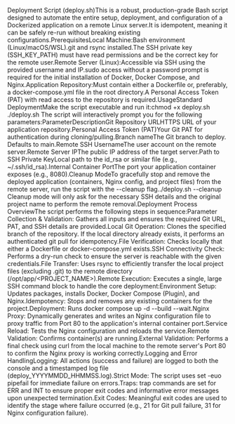 Deployment Script (deploy.sh)This is a robust, production-grade Bash script designed to automate the entire setup, deployment, and configuration of a Dockerized application on a remote Linux server.It is idempotent, meaning it can be safely re-run without breaking existing configurations.PrerequisitesLocal Machine:Bash environment (Linux/macOS/WSL).git and rsync installed.The SSH private key (SSH_KEY_PATH) must have read permissions and be the correct key for the remote user.Remote Server (Linux):Accessible via SSH using the provided username and IP.sudo access without a password prompt is required for the initial installation of Docker, Docker Compose, and Nginx.Application Repository:Must contain either a Dockerfile or, preferably, a docker-compose.yml file in the root directory.A Personal Access Token (PAT) with read access to the repository is required.UsageStandard DeploymentMake the script executable and run it:chmod +x deploy.sh
./deploy.sh
The script will interactively prompt you for the following parameters:ParameterDescriptionGit Repository URLHTTPS URL of your application repository.Personal Access Token (PAT)Your Git PAT for authentication during cloning/pulling.Branch nameThe Git branch to deploy. Defaults to main.Remote SSH UsernameThe user account on the remote server.Remote Server IPThe public IP address of the target server.Path to SSH Private KeyLocal path to the id_rsa or similar file (e.g., ~/.ssh/id_rsa).Internal Container PortThe port your application container exposes (e.g., 8080).Cleanup ModeTo gracefully stop and remove the deployed application (containers, Nginx config, and project files) from the remote server, run the script with the --cleanup flag../deploy.sh --cleanup
Cleanup mode will only ask for the necessary SSH details and the original project name to perform the remote removal.Deployment Process OverviewThe script performs the following steps in sequence:Parameter Collection & Validation: Gathers all inputs and ensures the required Git URL, PAT, and SSH details are provided.Local Git Operation: Clones the specified branch of the repository. If the local directory already exists, it performs an authenticated git pull for idempotency.File Verification: Checks locally that either a Dockerfile or docker-compose.yml exists.SSH Connectivity Check: Performs a dry-run check to ensure the server is reachable with the given credentials.File Transfer: Uses rsync to efficiently transfer the local project files (excluding .git) to the remote directory (/opt/app/<PROJECT_NAME>).Remote Execution: Executes a single, large SSH command block to handle the core deployment:Environment Setup: Updates packages, installs Docker, Docker Compose (Plugin), and Nginx.Idempotency: Stops and removes any existing containers for the project.Deployment: Runs docker compose up -d --build --wait.Nginx Proxy: Dynamically generates and writes an Nginx configuration file to proxy traffic from Port 80 to the application's internal container port.Service Reload: Tests the Nginx configuration and reloads the service.Remote Validation: Confirms container(s) are running.External Validation: Performs a final check using curl from the local machine to the remote server's Port 80 to confirm the Nginx proxy is working correctly.Logging and Error HandlingLogging: All actions (success and failure) are logged to both the console and a timestamped log file (deploy_YYYYMMDD_HHMMSS.log).Strict Mode: The script uses set -euo pipefail for immediate failure on errors.Traps: trap commands are set for ERR and INT to ensure proper exit codes and informative error messages upon unexpected termination.Exit Codes: Meaningful exit codes are used to identify the stage where failure occurred (e.g., 21 for Git pull failure, 31 for Nginx configuration failure).
